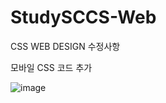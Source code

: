 
# StudySCCS-Web

CSS WEB DESIGN
수정사항

모바일 CSS 코드 추가

![image](https://user-images.githubusercontent.com/74912130/124354385-ae002a80-dc46-11eb-9cd3-b3050be0eed0.png)
